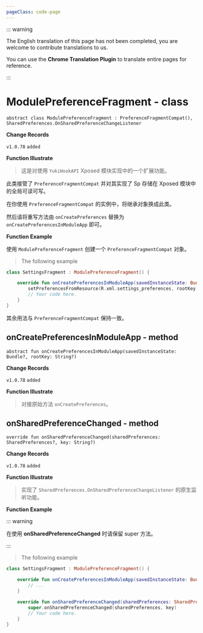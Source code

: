 ```yaml
---
pageClass: code-page
---
```


::: warning

The English translation of this page has not been completed, you are welcome to contribute translations to us.

You can use the **Chrome Translation Plugin** to translate entire pages for reference.

:::

# ModulePreferenceFragment <span class="symbol">- class</span>

```kotlin:no-line-numbers
abstract class ModulePreferenceFragment : PreferenceFragmentCompat(), SharedPreferences.OnSharedPreferenceChangeListener
```

**Change Records**

`v1.0.78` `added`

**Function Illustrate**

> 这是对使用 `YukiHookAPI` Xposed 模块实现中的一个扩展功能。

此类接管了 `PreferenceFragmentCompat` 并对其实现了 Sp 存储在 Xposed 模块中的全局可读可写。

在你使用 `PreferenceFragmentCompat` 的实例中，将继承对象换成此类。

然后请将重写方法由 `onCreatePreferences` 替换为 `onCreatePreferencesInModuleApp` 即可。

**Function Example**

使用 `ModulePreferenceFragment` 创建一个 `PreferenceFragmentCompat` 对象。

> The following example

```kotlin
class SettingsFragment : ModulePreferenceFragment() {

    override fun onCreatePreferencesInModuleApp(savedInstanceState: Bundle?, rootKey: String?) {
        setPreferencesFromResource(R.xml.settings_preferences, rootKey)
        // Your code here.
    }
}
```

其余用法与 `PreferenceFragmentCompat` 保持一致。

## onCreatePreferencesInModuleApp <span class="symbol">- method</span>

```kotlin:no-line-numbers
abstract fun onCreatePreferencesInModuleApp(savedInstanceState: Bundle?, rootKey: String?)
```

**Change Records**

`v1.0.78` `added`

**Function Illustrate**

> 对接原始方法 `onCreatePreferences`。

## onSharedPreferenceChanged <span class="symbol">- method</span>

```kotlin:no-line-numbers
override fun onSharedPreferenceChanged(sharedPreferences: SharedPreferences?, key: String?)
```

**Change Records**

`v1.0.78` `added`

**Function Illustrate**

> 实现了 `SharedPreferences.OnSharedPreferenceChangeListener` 的原生监听功能。

**Function Example**

::: warning

在使用 **onSharedPreferenceChanged** 时请保留 super 方法。

:::

> The following example

```kotlin
class SettingsFragment : ModulePreferenceFragment() {

    override fun onCreatePreferencesInModuleApp(savedInstanceState: Bundle?, rootKey: String?) {
        // ...
    }

    override fun onSharedPreferenceChanged(sharedPreferences: SharedPreferences?, key: String?) {
        super.onSharedPreferenceChanged(sharedPreferences, key)
        // Your code here.
    }
}
```
